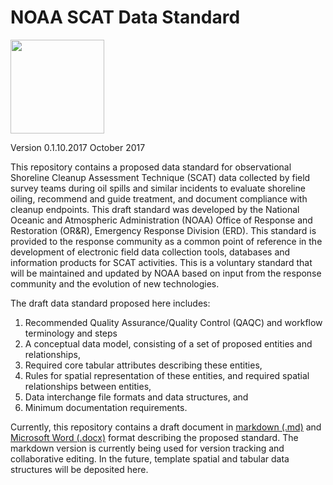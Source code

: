 # NOAA SCAT Data Standard

<img src="https://cloud.githubusercontent.com/assets/6370202/7496276/df14f7ca-f3d8-11e4-8086-d51a3754dff4.jpg" width="150">

Version 0.1.10.2017
October 2017

This repository contains a proposed data standard for observational Shoreline Cleanup Assessment Technique (SCAT) data collected by field survey teams during oil spills and similar incidents to evaluate shoreline oiling, recommend and guide treatment, and document compliance with cleanup endpoints. This draft standard was developed by the National Oceanic and Atmospheric Administration (NOAA) Office of Response and Restoration (OR&R), Emergency Response Division (ERD). This standard is provided to the response community as a common point of reference in the development of electronic field data collection tools, databases and information products for SCAT activities. This is a voluntary standard that will be maintained and updated by NOAA based on input from the response community and the evolution of new technologies.

The draft data standard proposed here includes:

1.	Recommended Quality Assurance/Quality Control (QAQC) and workflow terminology and steps
2.	A conceptual data model, consisting of a set of proposed entities and relationships,
3.	Required core tabular attributes describing these entities,
4.	Rules for spatial representation of these entities, and required spatial relationships between entities,
5.	Data interchange file formats and data structures, and
6.	Minimum documentation requirements.

Currently, this repository contains a draft document in [markdown (.md)](https://github.com/researchplanninginc/NOAA-SCAT-Standard/blob/master/NOAA_Draft_SCAT_Data_Standard.md) and [Microsoft Word (.docx)](https://github.com/researchplanninginc/NOAA-SCAT-Standard/blob/master/NOAA_Draft_SCAT_Data_Standard.docx?raw=true) format describing the proposed standard.  The markdown version is currently being used for version tracking and collaborative editing. In the future, template spatial and tabular data structures will be deposited here. 
